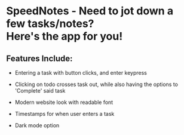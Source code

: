 # SpeedNotes - Need to jot down a few tasks/notes? <br> Here's the app for you!

## Features Include:

* Entering a task with button clicks, and enter keypress

* Clicking on todo crosses task out, while also having the options to 'Complete' said task

* Modern website look with readable font

* Timestamps for when user enters a task

* Dark mode option
